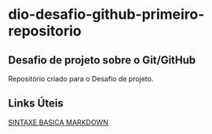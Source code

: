 # dio-desafio-github-primeiro-repositorio

## Desafio de projeto sobre o Git/GitHub
Repositório criado para o Desafio de projeto.



## Links Úteis
[SINTAXE BASICA MARKDOWN](https://www.markdownguide.org/)
